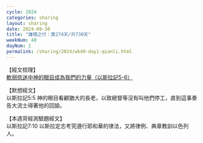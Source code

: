 ```yaml
---
cycle: 2024
categories: sharing
layout: sharing
date: 2024-09-30
title: "謙理之行：第274天/共730天"
weekNum: 40
dayNum: 1
permalink: /sharing/2024/wk40-day1-qianli.html
---
```


【經文梳理】  
<a href="https://youtu.be/T1kBRyhjMck" target="_blank">軟弱低迷中神的眼目成為我們的力量（以斯拉記5-6）</a>

【默想經文】  
以斯拉記5:5 神的眼目看顧猶大的長老，以致總督等沒有叫他們停工，直到這事奏告大流士得著他的回諭。

【本週背經測驗題經文】  
以斯拉記7:10 以斯拉定志考究遵行耶和華的律法，又將律例、典章教訓以色列人。
